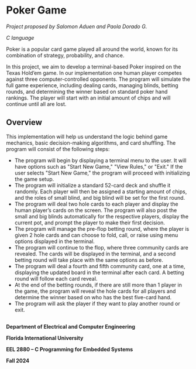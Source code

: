 # Poker Game
*Project proposed by Salomon Aduen and Paola Dorado G.*

*C language*

  Poker is a popular card game played all around the world, known for its combination of strategy, probability, and chance. 
  
  In this project, we aim to develop a terminal-based Poker inspired on the Texas Hold’em game. In our implementation one human player competes against three computer-controlled opponents. The program will simulate the full game experience, including dealing cards, managing blinds, betting rounds, and determining the winner based on standard poker hand rankings. The player will start with an initial amount of chips and will continue until all are lost. 

## Overview
  This implementation will help us understand the logic behind game mechanics, basic decision-making algorithms, and card shuffling. The program will consist of the following steps:
  * The program will begin by displaying a terminal menu to the user. It will have options such as "Start New Game," "View Rules," or "Exit." If the user selects "Start New Game," the program will proceed with initializing the game setup.
  * The program will initialize a standard 52-card deck and shuffle it randomly. Each player will then be assigned a starting amount of chips, and the roles of small blind, and big blind will be set for the first round.
  * The program will deal two hole cards to each player and display the human player’s cards on the screen. The program will also post the small and big blinds automatically for the respective players, display the current pot, and prompt the player to make their first decision.
  * The program will manage the pre-flop betting round, where the player is given 2 hole cards and can choose to fold, call, or raise using menu options displayed in the terminal.
  * The program will continue to the flop, where three community cards are revealed. The cards will be displayed in the terminal, and a second betting round will take place with the same options as before.
  * The program will deal a fourth and fifth community card, one at a time, displaying the updated board in the terminal after each card. A betting round will follow each card reveal.
  * At the end of the betting rounds, if there are still more than 1 player in the game, the program will reveal the hole cards for all players and determine the winner based on who has the best five-card hand.
  * The program will ask the player if they want to play another round or exit.

##

**Department of Electrical and Computer Engineering**

**Florida International University**

**EEL 2880 – C Programming for Embedded Systems**

**Fall 2024**




  
